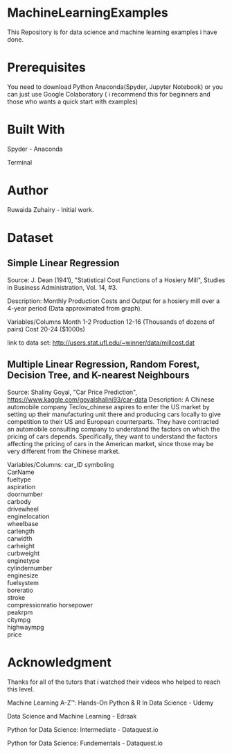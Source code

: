 # MachineLearningExamples
This Repository is for data science and machine learning examples i have done.

# Prerequisites
You need to download Python Anaconda(Spyder, Jupyter Notebook) or you can just use Google Colaboratory ( i recommend this for beginners and those who wants a quick start with examples)

# Built With
Spyder - Anaconda 

Terminal

# Author
Ruwaida Zuhairy - Initial work.

# Dataset
## Simple Linear Regression
Source: J. Dean (1941), "Statistical Cost Functions of a Hosiery Mill", Studies in Business Administration, Vol. 14, #3.

Description: Monthly Production Costs and Output for a hosiery mill over a 4-year period (Data approximated from graph).

Variables/Columns Month 1-2 Production 12-16 (Thousands of dozens of pairs) Cost 20-24 ($1000s)

link to data set: http://users.stat.ufl.edu/~winner/data/millcost.dat

## Multiple Linear Regression, Random Forest, Decision Tree, and K-nearest Neighbours

Source: Shaliny Goyal, "Car Price Prediction", 
https://www.kaggle.com/goyalshalini93/car-data
Description: A Chinese automobile company Teclov_chinese aspires to enter 
the US market by setting up their manufacturing unit there and producing cars 
locally to give competition to their US and European counterparts. They have 
contracted an automobile consulting company to understand the factors on which 
the pricing of cars depends. Specifically, they want to understand the factors 
affecting the pricing of cars in the American market, since those may be very 
different from the Chinese market.

Variables/Columns:
  car_ID
symboling          
CarName          
fueltype         
aspiration     
doornumber       
carbody        
drivewheel       
enginelocation   
wheelbase      
carlength        
carwidth       
carheight   
curbweight        
enginetype        
cylindernumber  
enginesize        
fuelsystem      
boreratio       
 stroke          
compressionratio 
horsepower     
peakrpm        
citympg            
highwaympg   
price

# Acknowledgment
Thanks for all of the tutors that i watched their videos who helped to reach this level.

Machine Learning A-Z™: Hands-On Python & R In Data Science - Udemy

Data Science and Machine Learning - Edraak

Python for Data Science: Intermediate - Dataquest.io

Python for Data Science: Fundementals - Dataquest.io
